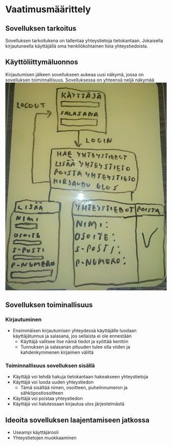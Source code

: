 # Vaatimusmäärittely
## Sovelluksen tarkoitus
Sovelluksen tarkoitukena on tallentaa yhteystietoja tietokantaan. Jokaisella kirjautuneella käyttäjällä oma henkilökohtainen lista yhteystiedoista.
## Käyttöliittymäluonnos
Kirjautumisen jälkeen sovellukseen aukeaa uusi näkymä, jossa on sovelluksen toiminnallisuus. Sovelluksessa on yhteensä neljä näkymää <br>
![image](https://github.com/vaisajuh/ot-harjoitustyo/blob/master/dokumentaatio/kuvat/kayttoliittymaluonnos.png)
## Sovelluksen toiminallisuus
### Kirjautuminen
- Ensimmäisen kirjautumisen yhteydessä käyttäjälle luodaan käyttäjätunnus ja salasana, jos sellaista ei ole ennestään
  - Käyttäjä valitsee itse nämä tiedot ja syöttää kenttiin
  - Tunnuksen ja salasanan pituuden tulee olla viiden ja kahdenkymmenen kirjaimen väliltä
### Toiminnallisuus sovelluksen sisällä
- Käyttäjä voi tehdä hakuja tietokantaan hakeakseen yhteystietoja
- Käyttäjä voi luoda uuden yhteystiedon
  - Tämä sisältää nimen, osoitteen, puhelinnumeron ja sähköpostiosoitteen
- Käyttäjä voi poistaa yhteystiedon
- Käyttäjä voi halutessaan kirjautua ulos järjestelmästä
## Ideoita sovelluksen laajentamiseen jatkossa
- Useampi käyttäjärooli
- Yhteystietojen muokkaaminen
